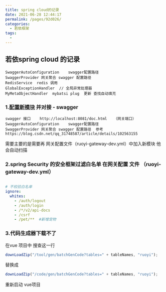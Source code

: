 ```yaml
---
title: spring cloud的记录
date: 2021-06-28 12:44:17
permalink: /pages/92d026/
categories:
  - 若依框架
tags:
  - 
---
```

## 若依spring  cloud 的记录

```
SwaggerAutoConfiguration    swagger配置路径
SwaggerProvider 网关聚合 swagger 配置路径
RedisService  redis 调用
GlobalExceptionHandler  // 全局异常处理器
MyMetaObjectHandler  mybatsi plug  更新 查找自动填充
```



### 1.[配置新模块](https://doc.ruoyi.vip/ruoyi-cloud/document/htsc.html#%E6%96%B0%E5%BB%BA%E5%AD%90%E6%A8%A1%E5%9D%97) 并对接 - swagger  

```
swagger 接口    http://localhost:8081/doc.html   （网关端口）
SwaggerAutoConfiguration    swagger配置路径
SwaggerProvider 网关聚合 swagger 配置路径  参考 https://blog.csdn.net/qq_31748587/article/details/102563155      
```

   需要主要的是需要再 网关配置文件（ruoyi-gateway-dev.yml）中加入新模块 他会自动扫描 

### 2.spring Security 的安全框架过滤白名单  在网关配置 文件 （ruoyi-gateway-dev.yml）

```yaml

# 不校验白名单
ignore:
  whites:
    - /auth/logout
    - /auth/login
    - /*/v2/api-docs
    - /csrf
    - /pet/**  #新增宠物
```



### 3.代码生成器下载不了

 在vue 项目中 搜查这一行 

```js
downLoadZip("/tool/gen/batchGenCode?tables=" + tableNames, "ruoyi");
```

替换成

```js
downLoadZip("/code/gen/batchGenCode?tables=" + tableNames, "ruoyi");
```

重新启动 vue项目